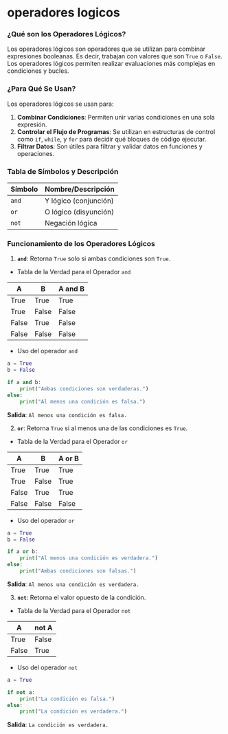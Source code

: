 # operadores logicos

### ¿Qué son los Operadores Lógicos?

Los operadores lógicos son operadores que se utilizan para combinar expresiones booleanas. Es decir, trabajan con valores que son `True` o `False`. Los operadores lógicos permiten realizar evaluaciones más complejas en condiciones y bucles.

### ¿Para Qué Se Usan?

Los operadores lógicos se usan para:
1. **Combinar Condiciones**: Permiten unir varias condiciones en una sola expresión.
2. **Controlar el Flujo de Programas**: Se utilizan en estructuras de control como `if`, `while`, y `for` para decidir qué bloques de código ejecutar.
3. **Filtrar Datos**: Son útiles para filtrar y validar datos en funciones y operaciones.

### Tabla de Símbolos y Descripción

| Símbolo | Nombre/Descripción         |
|---------|----------------------------|
| `and`   | Y lógico (conjunción)       |
| `or`    | O lógico (disyunción)       |
| `not`   | Negación lógica            |

### Funcionamiento de los Operadores Lógicos

1. **`and`**: Retorna `True` solo si ambas condiciones son `True`. 
- Tabla de la Verdad para el Operador `and`

| A     | B     | A and B |
|-------|-------|---------|
| True  | True  | True    |
| True  | False | False   |
| False | True  | False   |
| False | False | False   |

- Uso del operador `and`

```python
a = True
b = False

if a and b:
    print("Ambas condiciones son verdaderas.")
else:
    print("Al menos una condición es falsa.")
```
**Salida**: `Al menos una condición es falsa.`


2. **`or`**: Retorna `True` si al menos una de las condiciones es `True`.

- Tabla de la Verdad para el Operador `or`

| A     | B     | A or B  |
|-------|-------|---------|
| True  | True  | True    |
| True  | False | True    |
| False | True  | True    |
| False | False | False   |

- Uso del operador `or`

```python
a = True
b = False

if a or b:
    print("Al menos una condición es verdadera.")
else:
    print("Ambas condiciones son falsas.")
```
**Salida**: `Al menos una condición es verdadera.`

3. **`not`**: Retorna el valor opuesto de la condición.

- Tabla de la Verdad para el Operador `not`

| A     | not A  |
|-------|--------|
| True  | False  |
| False | True   |

- Uso del operador `not`

```python
a = True

if not a:
    print("La condición es falsa.")
else:
    print("La condición es verdadera.")
```
**Salida**: `La condición es verdadera.`
